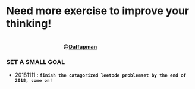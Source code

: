 # Need more exercise to improve your thinking!
#### &emsp;&emsp;&emsp;&emsp;&emsp;&emsp;&emsp;&emsp;&emsp;&emsp;&emsp;&emsp;&emsp;&emsp;&emsp;&emsp;&emsp;&emsp;&emsp;&emsp;&emsp;&emsp;&emsp;&emsp;&emsp;&emsp;&emsp;&emsp;&emsp;&emsp;&emsp;&emsp;&emsp;&emsp;&emsp;&emsp;&emsp;&emsp;&emsp;&emsp;&emsp;&emsp;&emsp;&emsp;&emsp;&emsp;&emsp;@<a href="https://github.com/Daffupman/algorithmset">Daffupman</a>

### **SET A SMALL GOAL**
- 20181111 : **`finish the catagorized leetode problemset by the end of 2018, come on!`**
